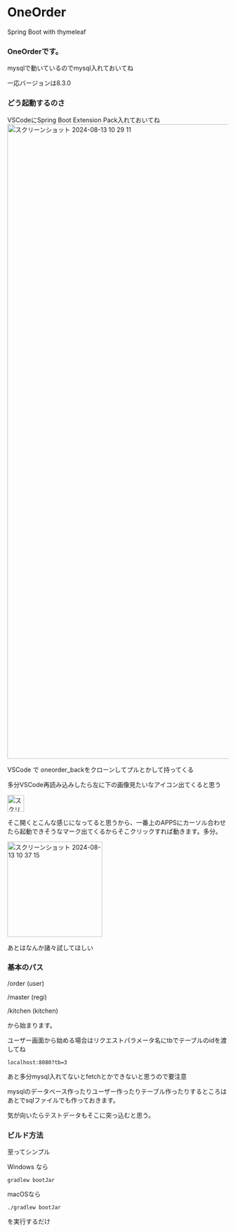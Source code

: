 # OneOrder
Spring Boot with thymeleaf

### OneOrderです。
mysqlで動いているのでmysql入れておいてね

一応バージョンは8.3.0

### どう起動するのさ

VSCodeにSpring Boot Extension Pack入れておいてね  
<img width="1440" alt="スクリーンショット 2024-08-13 10 29 11" src="https://github.com/user-attachments/assets/0e7f91aa-3278-4fa1-a445-b75353d7f650">

VSCode で oneorder_backをクローンしてプルとかして持ってくる

多分VSCode再読み込みしたら左に下の画像見たいなアイコン出てくると思う

<img width="38" alt="スクリーンショット 2024-08-13 10 35 52" src="https://github.com/user-attachments/assets/02258024-4ea2-42a0-aab2-459c981b59c8">

そこ開くとこんな感じになってると思うから、一番上のAPPSにカーソル合わせたら起動できそうなマーク出てくるからそこクリックすれば動きます。多分。

<img width="216" alt="スクリーンショット 2024-08-13 10 37 15" src="https://github.com/user-attachments/assets/6c89b47c-91b4-4f89-be54-8279258d2e19">

あとはなんか諸々試してほしい

### 基本のパス

/order (user)

/master (regi)

/kitchen (kitchen)

から始まります。

ユーザー画面から始める場合はリクエストパラメータ名にtbでテーブルのidを渡してね
```
localhost:8080?tb=3
```
あと多分mysql入れてないとfetchとかできないと思うので要注意

mysqlのデータベース作ったりユーザー作ったりテーブル作ったりするところはあとでsqlファイルでも作っておきます。

気が向いたらテストデータもそこに突っ込むと思う。


### ビルド方法

至ってシンプル

Windows なら

```
gradlew bootJar
```

macOSなら

```
./gradlew bootJar
```

を実行するだけ
